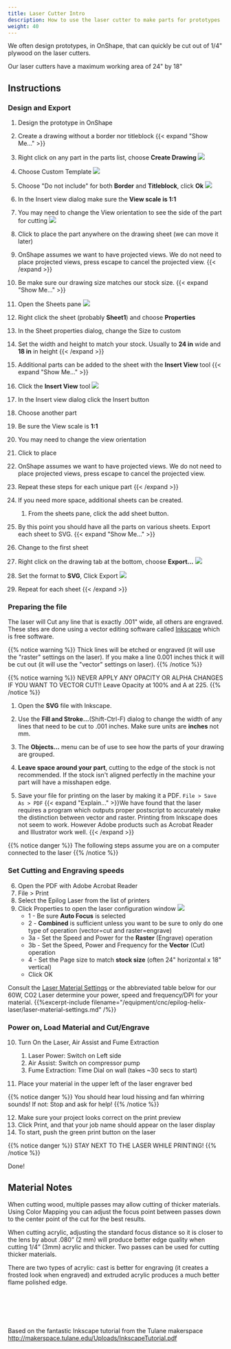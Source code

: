 ```yaml
---
title: Laser Cutter Intro
description: How to use the laser cutter to make parts for prototypes
weight: 40
---
```


We often design prototypes, in OnShape, that can quickly be cut out of 1/4" plywood on the laser cutters.

Our laser cutters have a maximum working area of 24" by 18"

## Instructions

### Design and Export
1. Design the prototype in OnShape
2. Create a drawing without a border nor titleblock {{< expand "Show Me..." >}}

1. Right click on any part in the parts list, choose **Create Drawing** ![](onshape-create-drawing.png)
2. Choose Custom Template ![](onshape-drawing-custom-template.png)
3. Choose "Do not include" for both **Border** and **Titleblock**, click **Ok** ![](onshape-drawing-do-not-include.png)
4. In the Insert view dialog make sure the **View scale is 1:1**
5. You may need to change the View orientation to see the side of the part for cutting ![](onshape-insert-view-orientation.png)
6. Click to place the part anywhere on the drawing sheet (we can move it later)
7. OnShape assumes we want to have projected views. We do not need to place projected views, press escape to cancel the projected view.
{{< /expand >}}

3. Be make sure our drawing size matches our stock size. {{< expand "Show Me..." >}}
1. Open the Sheets pane ![](onshape-sheets-pane.png)
2. Right click the sheet (probably **Sheet1**) and choose **Properties**
3. In the Sheet properties dialog, change the Size to custom
4. Set the width and height to match your stock. Usually to **24 in** wide and **18 in** in height
{{< /expand >}}

4. Additional parts can be added to the sheet with the **Insert View** tool {{< expand "Show Me..." >}}
1. Click the **Insert View** tool ![](onshape-insert-view.png)
2. In the Insert view dialog click the Insert button
3. Choose another part
4. Be sure the View scale is **1:1**
5. You may need to change the view orientation
6. Click to place
7. OnShape assumes we want to have projected views. We do not need to place projected views, press escape to cancel the projected view.
8. Repeat these steps for each unique part
{{< /expand >}}

5. If you need more space, additional sheets can be created.
    1. From the sheets pane, click the add sheet button.
6. By this point you should have all the parts on various sheets. Export each sheet to SVG. {{< expand "Show Me..." >}}
1. Change to the first sheet
2. Right click on the drawing tab at the bottom, choose **Export...** ![](onshape-drawing-export.png)
3. Set the format to **SVG**, Click Export ![](onshape-export-svg.png)
4. Repeat for each sheet
{{< /expand >}}

### Preparing the file

The laser will Cut any line that is exactly .001" wide, all others are engraved.
These stes are done using a vector editing software called [Inkscape](https://inkscape.org/) which is free software.

{{% notice warning %}}
Thick lines will be etched or engraved (it will use the "raster" settings on the laser). If you make a line 0.001 inches thick it will be cut out (it will use the "vector" settings on laser).
{{% /notice %}}

{{% notice warning %}}
NEVER APPLY ANY OPACITY OR ALPHA CHANGES IF YOU WANT TO VECTOR CUT!!
Leave Opacity at 100% and A at 225.
{{% /notice %}}

1. Open the **SVG** file with Inkscape.

1. Use the **Fill and Stroke...**(Shift-Ctrl-F) dialog to change the width of any lines that need to be cut to .001 inches. Make sure units are **inches** not mm.

2. The **Objects...** menu can be of use to see how the parts of your drawing are grouped.

3. **Leave space around your part**, cutting to the edge of the stock is not recommended. If the stock isn't aligned perfectly in the machine your part will have a misshapen edge.

4. Save your file for printing on the laser by making it a PDF. `File > Save As > PDF` {{< expand "Explain..." >}}We have found that the laser requires a program which outputs proper postscript to accurately make the distinction between vector and raster. Printing from Inkscape does not seem to work. However Adobe products such as Acrobat Reader and Illustrator work well. {{< /expand >}}

{{% notice danger %}}
The following steps assume you are on a computer connected to the laser
{{% /notice %}}

### Set Cutting and Engraving speeds

6. Open the PDF with Adobe Acrobat Reader
7. File > Print
8. Select the Epilog Laser from the list of printers
9. Click Properties to open the laser configuration window
![](epilog-laser-config.png)
    - 1 - Be sure **Auto Focus** is selected
    - 2 - **Combined** is sufficient unless you want to be sure to only do one type of operation (vector=cut and raster=engrave)
    - 3a - Set the Speed and Power for the **Raster** (Engrave) operation
    - 3b - Set the Speed, Power and Frequency for the **Vector** (Cut) operation
    - 4 - Set the Page size to match **stock size** (often 24" horizontal x 18" vertical)
    - Click OK

Consult the [Laser Material Settings](/equipment/cnc/epilog-helix-laser/laser-material-settings.pdf) or the abbreviated table below for our 60W, CO2 Laser determine your power, speed and frequency/DPI for your material. {{%excerpt-include filename="/equipment/cnc/epilog-helix-laser/laser-material-settings.md" /%}}

### Power on, Load Material and Cut/Engrave
10. Turn On the Laser, Air Assist and Fume Extraction
    1. Laser Power: Switch on Left side
    2. Air Assist: Switch on compressor pump 
    3. Fume Extraction: Time Dial on wall (takes ~30 secs to start)

11. Place your material in the upper left of the laser engraver bed

{{% notice danger %}}
You should hear loud hissing and fan whirring sounds! If not: Stop and ask for help!
{{% /notice %}}

12. Make sure your project looks correct on the print preview
13. Click Print, and that your job name should appear on the laser display
14. To start, push the green print button on the laser 

{{% notice danger %}}
STAY NEXT TO THE LASER WHILE PRINTING!
{{% /notice %}}

Done!

## Material Notes
When cutting wood, multiple passes may allow cutting of thicker materials. Using Color Mapping you can adjust the focus point between passes down to the
center point of the cut for the best results.

When cutting acrylic, adjusting the standard focus distance so it is closer to the lens by about .080” (2 mm) will produce better edge quality when cutting 1/4” (3mm) acrylic and thicker. Two passes can be used for cutting thicker materials. 

There are two types of acrylic: cast is better for engraving (it creates a frosted look when engraved) and extruded acrylic produces a much better flame polished edge. 

<br><br><br><br>



Based on the fantastic Inkscape tutorial from the Tulane makerspace
http://makerspace.tulane.edu/Uploads/InkscapeTutorial.pdf